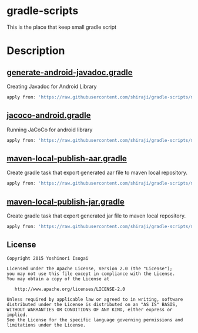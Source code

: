 # gradle-scripts
This is the place that keep small gradle script

# Description

## [generate-android-javadoc.gradle](https://github.com/shiraji/gradle-scripts/blob/master/generate-android-javadoc.gradle)

Creating Javadoc for Android Library

```groovy
apply from: 'https://raw.githubusercontent.com/shiraji/gradle-scripts/master/generate-android-javadoc.gradle'
```

## [jacoco-android.gradle](https://github.com/shiraji/gradle-scripts/blob/master/jacoco-android.gradle)

Running JaCoCo for android library

```groovy
apply from: 'https://raw.githubusercontent.com/shiraji/gradle-scripts/master/jacoco-android.gradle'
```

## [maven-local-publish-aar.gradle](https://github.com/shiraji/gradle-scripts/blob/master/maven-local-publish-aar.gradle)

Create gradle task that export generated aar file to maven local repository.

```groovy
apply from: 'https://raw.githubusercontent.com/shiraji/gradle-scripts/master/maven-local-publish-aar.gradle'
```

## [maven-local-publish-jar.gradle](https://github.com/shiraji/gradle-scripts/blob/master/maven-local-publish-jar.gradle)

Create gradle task that export generated jar file to maven local repository.

```groovy
apply from: 'https://raw.githubusercontent.com/shiraji/gradle-scripts/master/maven-local-publish-jar.gradle'
```

## License

```
Copyright 2015 Yoshinori Isogai

Licensed under the Apache License, Version 2.0 (the "License");
you may not use this file except in compliance with the License.
You may obtain a copy of the License at

   http://www.apache.org/licenses/LICENSE-2.0

Unless required by applicable law or agreed to in writing, software
distributed under the License is distributed on an "AS IS" BASIS,
WITHOUT WARRANTIES OR CONDITIONS OF ANY KIND, either express or implied.
See the License for the specific language governing permissions and
limitations under the License.
```
